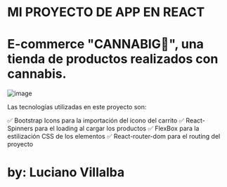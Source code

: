# MI PROYECTO DE APP EN REACT

# E-commerce "CANNABIG🌱", una tienda de productos realizados con cannabis.

![image](https://user-images.githubusercontent.com/90526551/191378364-38ad6c81-d4e4-46e2-89e2-ca1a3cc87716.png)


Las tecnologías utilizadas en este proyecto son:

✅ Bootstrap Icons para la importación del icono del carrito
✅ React-Spinners para el loading al cargar los productos
✅ FlexBox para la estilización CSS de los elementos
✅ React-router-dom para el routing del proyecto

# by: Luciano Villalba 
